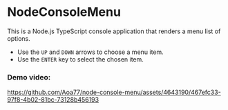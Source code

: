 # NodeConsoleMenu

This is a Node.js TypeScript console application that renders a menu list of options.

- Use the `UP` and `DOWN` arrows to choose a menu item.
- Use the `ENTER` key to select the chosen item.

### Demo video:
https://github.com/Aoa77/node-console-menu/assets/4643190/467efc33-97f8-4b02-81bc-73128b456193

